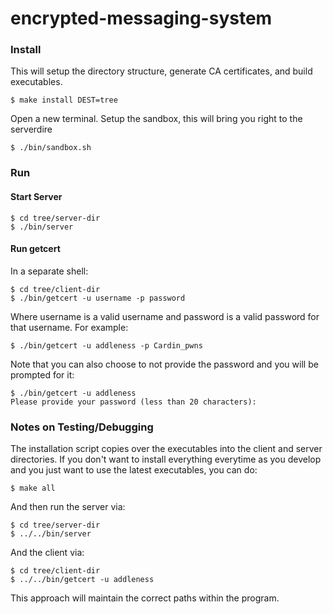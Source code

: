 # encrypted-messaging-system

### Install 

This will setup the directory structure, generate CA certificates, and build executables.

```
$ make install DEST=tree
```

Open a new terminal. Setup the sandbox, this will bring you right to the serverdire
```
$ ./bin/sandbox.sh
```

### Run

#### Start Server
```
$ cd tree/server-dir
$ ./bin/server
```

#### Run getcert

In a separate shell:
```
$ cd tree/client-dir
$ ./bin/getcert -u username -p password
```
Where username is a valid username and password is a valid password for that username. For example:

```
$ ./bin/getcert -u addleness -p Cardin_pwns
```
Note that you can also choose to not provide the password and you will be prompted for it:
```
$ ./bin/getcert -u addleness
Please provide your password (less than 20 characters): 
```

### Notes on Testing/Debugging

The installation script copies over the executables into the client and server directories. If you don't want to install everything everytime as you develop and you just want to use the latest executables, you can do:
```
$ make all
```
And then run the server via:
```
$ cd tree/server-dir
$ ../../bin/server
```
And the client via:
```
$ cd tree/client-dir
$ ../../bin/getcert -u addleness
```
This approach will maintain the correct paths within the program.
